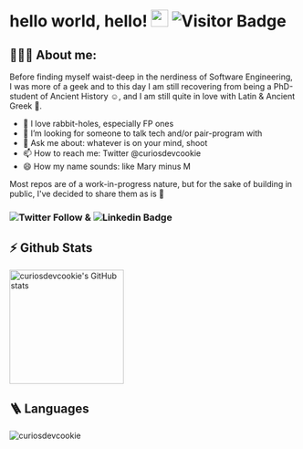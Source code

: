 # hello world, hello! <img src='https://raw.githubusercontent.com/curiosdevcookie/portfolio-v1.4.1/main/wave.gif' width='30px'/>  ![Visitor Badge](https://visitor-badge.laobi.icu/badge?page_id=curiosdevcookie.visitor-badge) 
## 👩🏻‍💻 About me:

Before finding myself waist-deep in the nerdiness of Software Engineering, I was more of a geek and to this day I am still recovering from being a PhD-student of Ancient History ☺️, and I am still quite in love with Latin & Ancient Greek 🙂.

- 🐇 I love rabbit-holes, especially FP ones
- 🧱 I’m looking for someone to talk tech and/or pair-program with
- 💬 Ask me about: whatever is on your mind, shoot
- 📫 How to reach me: Twitter @curiosdevcookie
- 😄 How my name sounds: like Mary minus M

Most repos are of a work-in-progress nature, but for the sake of building in public, I've decided to share them as is 🦖

### ![Twitter Follow](https://img.shields.io/twitter/follow/curiosdevcookie?style=social) & ![Linkedin Badge](https://img.shields.io/badge/-ariadneengelbrecht-blue?style=flat-square&logo=Linkedin&logoColor=white&link=https://www.linkedin.com/in/ariadne-engelbrecht/)

## ⚡ Github Stats

<img height="200;" src="https://github-readme-stats.vercel.app/api?username=curiosdevcookie&show_icons=true&theme=transparent&count_private==true&bg_color=00000000" alt="curiosdevcookie's GitHub stats"/>
<!-- <img height="200;" src="https://github-readme-streak-stats.herokuapp.com/?user=curiosdevcookie&" alt="curiosdevcookie" /> -->


## 🪜 Languages

<img src="https://github-readme-stats.vercel.app/api/top-langs?username=curiosdevcookie&show_icons=true&locale=en&layout=compact" alt="curiosdevcookie" />

<!-- ## 🤘 Interested in:

![JavaScript](https://img.shields.io/badge/-JavaScript-black?style=flat-square&logo=javascript)
![HTML5](https://img.shields.io/badge/-HTML5-E34F26?style=flat-square&logo=html5&logoColor=white)
![CSS3](https://img.shields.io/badge/-CSS3-1572B6?style=flat-square&logo=css3)
![Git](https://img.shields.io/badge/-Git-black?style=flat-square&logo=git)
![GitHub](https://img.shields.io/badge/-GitHub-181717?style=flat-square&logo=github)
![Elixir](https://img.shields.io/badge/elixir-%234B275F.svg?style=flat-square&logo=elixir&logoColor=white)
### … to be continued.-->



